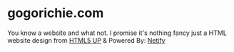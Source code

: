 # gogorichie.com

You know a website and what not. I promise it's nothing fancy just a HTML website design from <a href="http://html5up.net">HTML5 UP</a> & Powered By: <a href="http://netlify.com">Netify</a>
